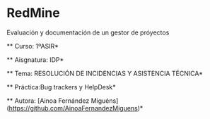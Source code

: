 # RedMine


Evaluación y documentación de un gestor de próyectos


** Curso: 1ºASIR*

** Aisgnatura: IDP*

** Tema: RESOLUCIÓN DE INCIDENCIAS Y ASISTENCIA TÉCNICA*

** Práctica:Bug trackers y HelpDesk*

** Autora: [Ainoa Fernández Miguéns] (https://github.com/AinoaFernandezMiguens)*
